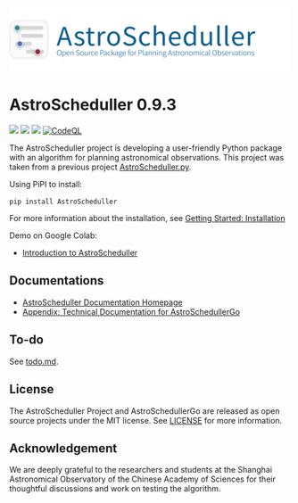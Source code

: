 ![astro_scheduller](https://raw.githubusercontent.com/AstroScheduller/AstroScheduller/Dev/docs/astro_scheduller.jpg)

# AstroScheduller 0.9.3

[![](https://img.shields.io/badge/license-MIT-green)](https://github.com/AstroScheduller/AstroScheduller/blob/Dev/LICENSE)
[![](https://img.shields.io/badge/release-v0.9.3-informational)](https://github.com/AstroScheduller/AstroScheduller/releases)
[![](https://img.shields.io/badge/python-3.6+-orange)]()
[![CodeQL](https://github.com/AstroScheduller/AstroScheduller/actions/workflows/codeql-analysis.yml/badge.svg)](https://github.com/AstroScheduller/AstroScheduller/actions/workflows/codeql-analysis.yml)

The AstroScheduller project is developing a user-friendly Python package with an algorithm for planning astronomical observations. This project was taken from a previous project [AstroScheduller.py](https://github.com/AstroScheduller/AstroSchedullerPy).

Using PiPI to install:

```shell
pip install AstroScheduller
```

For more information about the installation, see [Getting Started: Installation](https://astroscheduller.github.io/tutorials-docs/getting-started.html#installation)

Demo on Google Colab: 
 - [Introduction to AstroScheduller](https://colab.research.google.com/drive/1pnGP9p53ELxzyRdV7aMAa21Q0RGHIbaM?usp=sharing)

## Documentations

 - [AstroScheduller Documentation Homepage](https://astroscheduller.github.io/)
 - [Appendix: Technical Documentation for AstroSchedullerGo](https://github.com/AstroScheduller/AstroScheduller/blob/Dev/docs/app_astroschedullergo_tech.md)

## To-do

See [todo.md](./docs/todo.md). 

## License

The AstroScheduller Project and AstroSchedullerGo are released as open source projects under the MIT license. See [LICENSE](https://github.com/AstroScheduller/AstroScheduller/blob/Dev/LICENSE) for more information. 

## Acknowledgement

We are deeply grateful to the researchers and students at the Shanghai Astronomical Observatory of the Chinese Academy of Sciences for their thoughtful discussions and work on testing the algorithm.
